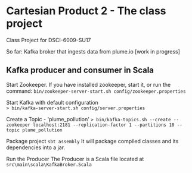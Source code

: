 # Cartesian Product 2 - The class project

Class Project for DSCI-6009-SU17

So far:
 Kafka broker that ingests data from plume.io [work in progress]




## Kafka producer and consumer in Scala

Start Zookeeper.
If you have installed zookeeper, start it, or run the command:
`bin/zookeeper-server-start.sh config/zookeeper.properties`

Start Kafka with default configuration       
`> bin/kafka-server-start.sh config/server.properties`

Create a Topic - 'plume_pollution'
`> bin/kafka-topics.sh --create --zookeeper localhost:2181 --replication-factor 1 --partitions 10 --topic plume_pollution`

Package project
`sbt assembly`
It will package compiled classes and its dependencies into a jar.

Run the Producer
The Producer is a Scala file located at `src\main\scala\KafkaBroker.Scala`
